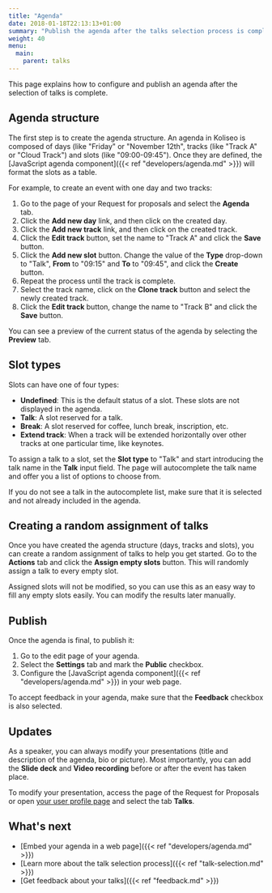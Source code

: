 ```yaml
---
title: "Agenda"
date: 2018-01-18T22:13:13+01:00
summary: "Publish the agenda after the talks selection process is complete."
weight: 40
menu:
  main:
    parent: talks
---
```


This page explains how to configure and publish an agenda after the selection of talks is complete. 

## Agenda structure

The first step is to create the agenda structure. An agenda in Koliseo is composed of days (like "Friday" or "November 12th", tracks (like "Track A" or "Cloud Track") and slots (like "09:00-09:45"). Once they are defined, the [JavaScript agenda component]({{< ref "developers/agenda.md" >}}) will format the slots as a table.

For example, to create an event with one day and two tracks:

1. Go to the page of your Request for proposals and select the **Agenda** tab.
2. Click the **Add new day** link, and then click on the created day.
3. Click the **Add new track** link, and then click on the created track.
4. Click the **Edit track** button, set the name to "Track A" and click the **Save** button.
5. Click the **Add new slot** button. Change the value of the **Type** drop-down to "Talk", **From** to "09:15" and **To** to "09:45", and click the **Create** button.
6. Repeat the process until the track is complete.
7. Select the track name, click on the **Clone track** button and select the newly created track.
8. Click the **Edit track** button, change the name to "Track B" and click the **Save** button.

You can see a preview of the current status of the agenda by selecting the **Preview** tab.

## Slot types

Slots can have one of four types:

* **Undefined**: This is the default status of a slot. These slots are not displayed in the agenda.
* **Talk**: A slot reserved for a talk.
* **Break**: A slot reserved for coffee, lunch break, inscription, etc.
* **Extend track**: When a track will be extended horizontally over other tracks at one particular time, like keynotes.

To assign a talk to a slot, set the **Slot type** to "Talk" and start introducing the talk name in the **Talk** input field. The page will autocomplete the talk name and offer you a list of options to choose from.

<aside class="note">
If you do not see a talk in the autocomplete list, make sure that it is selected and not already included in the agenda.
</aside>

## Creating a random assignment of talks

Once you have created the agenda structure (days, tracks and slots), you can create a random assignment of talks to help you get started. Go to the **Actions** tab and click the **Assign empty slots** button. This will randomly assign a talk to every empty slot. 

Assigned slots will not be modified, so you can use this as an easy way to fill any empty slots easily. You can modify the results later manually.

## Publish

Once the agenda is final, to publish it:

1. Go to the edit page of your agenda.
2. Select the **Settings** tab and mark the **Public** checkbox. 
3. Configure the [JavaScript agenda component]({{< ref "developers/agenda.md" >}}) in your web page.

<aside class="note">
To accept feedback in your agenda, make sure that the <b>Feedback</b> checkbox is also selected.
</aside>

## Updates

As a speaker, you can always modify your presentations (title and description of the agenda, bio or picture). Most importantly, you can add the **Slide deck** and **Video recording** before or after the event has taken place. 

To modify your presentation, access the page of the Request for Proposals or open [your user profile page](https://www.koliseo.com/me) and select the tab **Talks**.

## What's next

* [Embed your agenda in a web page]({{< ref "developers/agenda.md" >}})
* [Learn more about the talk selection process]({{< ref "talk-selection.md" >}})
* [Get feedback about your talks]({{< ref "feedback.md" >}})